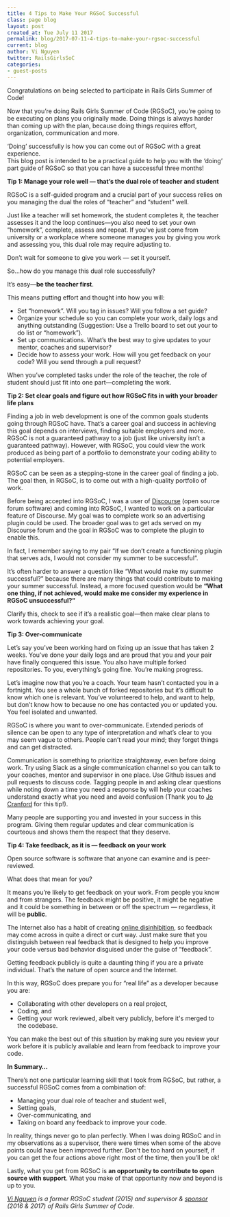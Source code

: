 ```yaml
---
title: 4 Tips to Make Your RGSoC Successful
class: page blog
layout: post
created_at: Tue July 11 2017
permalink: blog/2017-07-11-4-tips-to-make-your-rgsoc-successful
current: blog
author: Vi Nguyen
twitter: RailsGirlsSoC
categories:
- guest-posts
---
```


Congratulations on being selected to participate in Rails Girls Summer of Code!

Now that you’re doing Rails Girls Summer of Code (RGSoC), you’re going to be executing on plans you originally made.  Doing things is always harder than coming up with the plan, because doing things requires effort, organization, communication and more. 

‘Doing’ successfully is how you can come out of RGSoC with a great experience.  
This blog post is intended to be a practical guide to help you with the ‘doing’ part guide of RGSoC so that you can have a successful three months!


**Tip 1: Manage your role well — that’s the dual role of teacher and student**

RGSoC is a self-guided program and a crucial part of your success relies on you managing the dual the roles of “teacher” and “student” well.  

Just like a teacher will set homework, the student completes it, the teacher assesses it and the loop continues—you also need to set your own “homework”, complete, assess and repeat.  If you’ve just come from university or a workplace where someone manages you by giving you work and assessing you, this dual role may require adjusting to.  

Don’t wait for someone to give you work — set it yourself.

So...how do you manage this dual role successfully?  

It’s easy—**be the teacher first**.  

This means putting effort and thought into how you will:
* Set “homework”.  Will you tag in issues? Will you follow a set guide? 
* Organize your schedule so you can complete your work, daily logs and anything outstanding (Suggestion: Use a Trello board to set out your to do list or “homework”).
* Set up communications.  What’s the best way to give updates to your mentor, coaches and supervisor?
* Decide how to assess your work.  How will you get feedback on your code?  Will you send through a pull request?

When you’ve completed tasks under the role of the teacher, the role of student should just fit into one part—completing the work.


**Tip 2: Set clear goals and figure out how RGSoC fits in with your broader life plans**

Finding a job in web development is one of the common goals students going through RGSoC have. That’s a career goal and success in achieving this goal depends on interviews, finding suitable employers and more. RGSoC is not a guaranteed pathway to a job (just like university isn’t a guaranteed pathway). However, with RGSoC, you could view the work produced as being part of a portfolio to demonstrate your coding ability to potential employers.   

RGSoC can be seen as a stepping-stone in the career goal of finding a job. The goal then, in RGSoC, is to come out with a high-quality portfolio of work.

Before being accepted into RGSoC, I was a user of [Discourse]( https://www.discourse.org/) (open source forum software) and coming into RGSoC, I wanted to work on a particular feature of Discourse.  My goal was to complete work so an advertising plugin could be used.  The broader goal was to get ads served on my Discourse forum and the goal in RGSoC was to complete the plugin to enable this.  

In fact, I remember saying to my pair “If we don’t create a functioning plugin that serves ads, I would not consider my summer to be successful”.

It’s often harder to answer a question like “What would make my summer successful?” because there are many things that could contribute to making your summer successful.  Instead, a more focused question would be **“What one thing, if not achieved, would make me consider my experience in RGSoC unsuccessful?”** 

Clarify this, check to see if it’s a realistic goal—then make clear plans to work towards achieving your goal.


**Tip 3: Over-communicate**

Let’s say you’ve been working hard on fixing up an issue that has taken 2 weeks.  You’ve done your daily logs and are proud that you and your pair have finally conquered this issue.  You also have multiple forked repositories.  To you, everything’s going fine.  You’re making progress.

Let’s imagine now that you’re a coach.  Your team hasn’t contacted you in a fortnight.  You see a whole bunch of forked repositories but it’s difficult to know which one is relevant.  You’ve volunteered to help, and want to help, but don’t know how to because no one has contacted you or updated you.  You feel isolated and unwanted. 

RGSoC is where you want to over-communicate.  Extended periods of silence can be open to any type of interpretation and what’s clear to you may seem vague to others.  People can’t read your mind; they forget things and can get distracted. 

Communication is something to prioritize straightaway, even before doing work.  Try using Slack as a single communication channel so you can talk to your coaches, mentor and supervisor in one place.  Use Github issues and pull requests to discuss code.  Tagging people in and asking clear questions while noting down a time you need a response by will help your coaches understand exactly what you need and avoid confusion (Thank you to [Jo Cranford](https://twitter.com/jocranford?lang=en) for this tip!).

Many people are supporting you and invested in your success in this program.    Giving them regular updates and clear communication is courteous and shows them the respect that they deserve.


**Tip 4: Take feedback, as it is — feedback on your work**

Open source software is software that anyone can examine and is peer-reviewed.

What does that mean for you?

It means you’re likely to get feedback on your work.  From people you know and from strangers.  The feedback might be positive, it might be negative and it could be something in between or off the spectrum — regardless, it will be **public**.  

The Internet also has a habit of creating [online disinhibition](https://en.wikipedia.org/wiki/Online_disinhibition_effect), so feedback may come across in quite a direct or curt way.  Just make sure that you distinguish between real feedback that is designed to help you improve your code versus bad behavior disguised under the guise of “feedback”. 

Getting feedback publicly is quite a daunting thing if you are a private individual. That’s the nature of open source and the Internet.

In this way, RGSoC does prepare you for “real life” as a developer because you are:

* Collaborating with other developers on a real project,
* Coding, and
* Getting your work reviewed, albeit very publicly, before it's merged to the codebase. 

You can make the best out of this situation by making sure you review your work before it is publicly available and learn from feedback to improve your code. 


**In Summary…**

There’s not one particular learning skill that I took from RGSoC, but rather, a successful RGSoC comes from a combination of:

* Managing your dual role of teacher and student well,
* Setting goals,
* Over-communicating, and
* Taking on board any feedback to improve your code.

In reality, things never go to plan perfectly. When I was doing RGSoC and in my observations as a supervisor, there were times when some of the above points could have been improved further. Don't be too hard on yourself, if you can get the four actions above right most of the time, then you’ll be ok!

Lastly, what you get from RGSoC is **an opportunity to contribute to open source with support**.  What you make of that opportunity now and beyond is up to you. 

*[Vi Nguyen](https://github.com/ladydanger) is a former RGSoC student (2015) and supervisor & [sponsor](https://www.examsuccess.com.au/) (2016 & 2017) of Rails Girls Summer of Code.*
